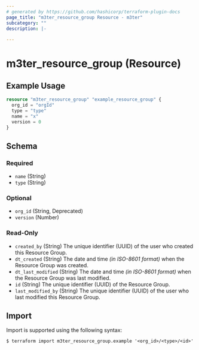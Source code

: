 ```yaml
---
# generated by https://github.com/hashicorp/terraform-plugin-docs
page_title: "m3ter_resource_group Resource - m3ter"
subcategory: ""
description: |-
  
---
```


# m3ter_resource_group (Resource)



## Example Usage

```terraform
resource "m3ter_resource_group" "example_resource_group" {
  org_id = "orgId"
  type = "type"
  name = "x"
  version = 0
}
```

<!-- schema generated by tfplugindocs -->
## Schema

### Required

- `name` (String)
- `type` (String)

### Optional

- `org_id` (String, Deprecated)
- `version` (Number)

### Read-Only

- `created_by` (String) The unique identifier (UUID) of the user who created this Resource Group.
- `dt_created` (String) The date and time *(in ISO-8601 format)* when the Resource Group was created.
- `dt_last_modified` (String) The date and time *(in ISO-8601 format)* when the Resource Group was last modified.
- `id` (String) The unique identifier (UUID) of the Resource Group.
- `last_modified_by` (String) The unique identifier (UUID) of the user who last modified this Resource Group.

## Import

Import is supported using the following syntax:

```shell
$ terraform import m3ter_resource_group.example '<org_id>/<type>/<id>'
```
